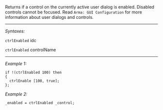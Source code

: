 Returns if a control on the currently active user dialog is enabled. Disabled controls cannot be focused. Read `Arma: GUI Configuration` for more information about user dialogs and controls.


---
*Syntaxes:*

`ctrlEnabled`  idc

`ctrlEnabled`  controlName

---
*Example 1:*

```sqf
if !(ctrlEnabled 100) then
{
  ctrlEnable [100, true];
};
```

*Example 2:*

```sqf
_enabled = ctrlEnabled _control;
```